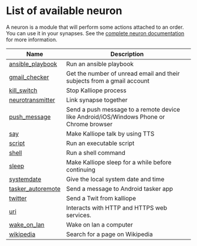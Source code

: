 # List of available neuron

A neuron is a module that will perform some actions attached to an order. You can use it in your synapses. See the [complete neuron documentation](neurons.md) for more information.

| Name                                               | Description                                                                             |
|----------------------------------------------------|-----------------------------------------------------------------------------------------|
| [ansible_playbook](../neurons/ansible_playbook/)   | Run an ansible playbook                                                                 |
| [gmail_checker](../neurons/gmail_checker/)         | Get the number of unread email and their subjects from a gmail account                  |
| [kill_switch](../neurons/kill_switch/)             | Stop Kalliope process                                                                   |
| [neurotransmitter](../neurons/neurotransmitter/)   | Link synapse together                                                                   |
| [push_message](../neurons/push_message/)           | Send a push message to a remote device like Android/iOS/Windows Phone or Chrome browser |
| [say](../neurons/say/)                             | Make Kalliope talk by using TTS                                                         |
| [script](../neurons/script/)                       | Run an executable script                                                                |
| [shell](../neurons/shell/)                         | Run a shell command                                                                     |
| [sleep](../neurons/sleep/)                         | Make Kalliope sleep for a while before continuing                                       |
| [systemdate](../neurons/systemdate/)               | Give the local system date and time                                                     |
| [tasker_autoremote](../neurons/tasker_autoremote/) | Send a message to Android tasker app                                                    |
| [twitter](../neurons/twitter/)                     | Send a Twit from kalliope                                                               |
| [uri](../neurons/uri/)                             | Interacts with HTTP and HTTPS web services.                                             |
| [wake_on_lan](../neurons/wake_on_lan/)             | Wake on lan a computer                                                                  |
| [wikipedia](../neurons/wikipedia/)                 | Search for a page on Wikipedia                                                          |

